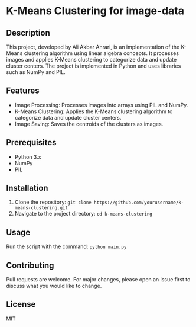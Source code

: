 # K-Means Clustering for image-data 

## Description
This project, developed by Ali Akbar Ahrari, is an implementation of the K-Means clustering algorithm using linear algebra concepts. It processes images and applies K-Means clustering to categorize data and update cluster centers. The project is implemented in Python and uses libraries such as NumPy and PIL.

## Features
- Image Processing: Processes images into arrays using PIL and NumPy.
- K-Means Clustering: Applies the K-Means clustering algorithm to categorize data and update cluster centers.
- Image Saving: Saves the centroids of the clusters as images.

## Prerequisites
- Python 3.x
- NumPy
- PIL

## Installation
1. Clone the repository: `git clone https://github.com/yourusername/k-means-clustering.git`
2. Navigate to the project directory: `cd k-means-clustering`

## Usage
Run the script with the command: `python main.py`

## Contributing
Pull requests are welcome. For major changes, please open an issue first to discuss what you would like to change.

## License
MIT
